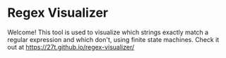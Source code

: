 # Regex Visualizer

Welcome! This tool is used to visualize which strings exactly match a regular expression and which don't, using finite state machines. Check it out at https://27t.github.io/regex-visualizer/
